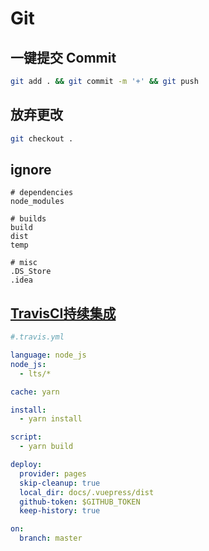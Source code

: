 # Git

## 一键提交 Commit
```bash
git add . && git commit -m '+' && git push 
```

## 放弃更改
```bash
git checkout .
```

## ignore
```git
# dependencies
node_modules

# builds
build
dist
temp

# misc
.DS_Store
.idea
```

## [TravisCI持续集成](https://travis-ci.org/browniu/note)

```yml
#.travis.yml

language: node_js
node_js:
  - lts/*

cache: yarn

install:
  - yarn install

script:
  - yarn build

deploy:
  provider: pages
  skip-cleanup: true
  local_dir: docs/.vuepress/dist
  github-token: $GITHUB_TOKEN
  keep-history: true

on:
  branch: master

```

